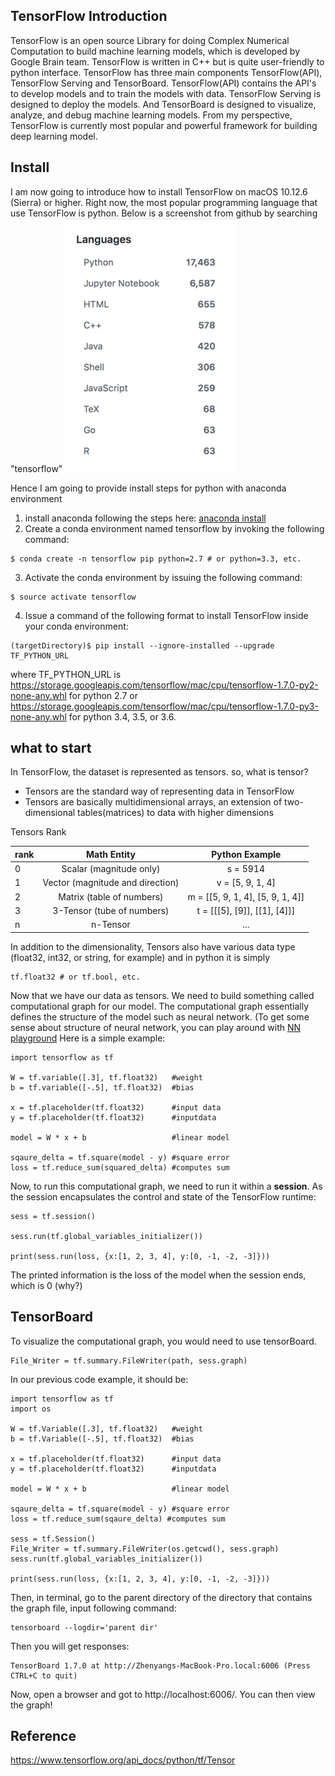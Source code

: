 ## TensorFlow Introduction

TensorFlow is an open source Library for doing Complex Numerical Computation to build machine learning models, which is developed by Google Brain team. TensorFlow is written in C++ but is quite user-friendly to python interface. TensorFlow has three main components TensorFlow(API), TensorFlow Serving and TensorBoard. TensorFlow(API) contains the API's to develop models and to train the models with data. TensorFlow Serving is designed to deploy the models. And TensorBoard is designed to visualize, analyze, and debug machine learning models.
From my perspective, TensorFlow is currently most popular and powerful framework for building deep learning model.

## Install
I am now going to introduce how to install TensorFlow on macOS 10.12.6 (Sierra) or higher.
Right now, the most popular programming language that use TensorFlow is python. Below is a screenshot from github by searching "tensorflow"
![](https://github.com/zhenyangy/5914_techteam/blob/master/1.png)

Hence I am going to provide install steps for python with anaconda environment
1. install anaconda following the steps here: [anaconda install](https://docs.anaconda.com/anaconda/install/mac-os#macos-graphical-install)
2. Create a conda environment named tensorflow by invoking the following command:
```
$ conda create -n tensorflow pip python=2.7 # or python=3.3, etc.
```
3. Activate the conda environment by issuing the following command:
```
$ source activate tensorflow
```
4. Issue a command of the following format to install TensorFlow inside your conda environment:
```
(targetDirectory)$ pip install --ignore-installed --upgrade TF_PYTHON_URL
```
where TF_PYTHON_URL is https://storage.googleapis.com/tensorflow/mac/cpu/tensorflow-1.7.0-py2-none-any.whl for python 2.7 or https://storage.googleapis.com/tensorflow/mac/cpu/tensorflow-1.7.0-py3-none-any.whl for python 3.4, 3.5, or 3.6.

## what to start

In TensorFlow, the dataset is represented as tensors. so, what is tensor?
* Tensors are the standard way of representing data in TensorFlow
* Tensors are basically multidimensional arrays, an extension of two-dimensional tables(matrices) to data with higher dimensions

Tensors Rank

| rank |            Math Entity           |          Python Example          |
|------|:--------------------------------:|:--------------------------------:|
| 0    |      Scalar (magnitude only)     |             s = 5914             |
| 1    | Vector (magnitude and direction) |         v = [5, 9, 1, 4]         |
| 2    |     Matrix (table of numbers)    | m = [[5, 9, 1, 4], [5, 9, 1, 4]] |
| 3    |    3-Tensor (tube of numbers)    |   t = [[[5], [9]], [[1], [4]]]   |
| n    |             n-Tensor             |                ...               |

In addition to the dimensionality, Tensors also have various data type (float32, int32, or string, for example) and in python it is simply 
```
tf.float32 # or tf.bool, etc.
```

Now that we have our data as tensors. We need to build something called computational graph for our model.
The computational graph essentially defines the structure of the model such as neural network. (To get some sense about structure of neural network, you can play around with [NN playground](https://playground.tensorflow.org/) Here is a simple example:
```
import tensorflow as tf

W = tf.variable([.3], tf.float32)   #weight
b = tf.variable([-.5], tf.float32)  #bias

x = tf.placeholder(tf.float32)      #input data
y = tf.placeholder(tf.float32)      #inputdata

model = W * x + b                   #linear model

sqaure_delta = tf.square(model - y) #square error
loss = tf.reduce_sum(squared_delta) #computes sum
```
Now, to run this computational graph, we need to run it within a **session**. As the session encapsulates the control and state of the TensorFlow runtime:
```
sess = tf.session()

sess.run(tf.global_variables_initializer())

print(sess.run(loss, {x:[1, 2, 3, 4], y:[0, -1, -2, -3]}))
```
The printed information is the loss of the model when the session ends, which is 0 (why?)

## TensorBoard

To visualize the computational graph, you would need to use tensorBoard.
```
File_Writer = tf.summary.FileWriter(path, sess.graph)
```
In our previous code example, it should be:
```
import tensorflow as tf
import os

W = tf.Variable([.3], tf.float32)   #weight
b = tf.Variable([-.5], tf.float32)  #bias

x = tf.placeholder(tf.float32)      #input data
y = tf.placeholder(tf.float32)      #inputdata

model = W * x + b                   #linear model

sqaure_delta = tf.square(model - y) #square error
loss = tf.reduce_sum(sqaure_delta) #computes sum

sess = tf.Session()
File_Writer = tf.summary.FileWriter(os.getcwd(), sess.graph)
sess.run(tf.global_variables_initializer())

print(sess.run(loss, {x:[1, 2, 3, 4], y:[0, -1, -2, -3]}))
```
Then, in terminal, go to the parent directory of the directory that contains the graph file, input following command:
```
tensorboard --logdir='parent dir'
```
Then you will get responses:
```
TensorBoard 1.7.0 at http://Zhenyangs-MacBook-Pro.local:6006 (Press CTRL+C to quit)
```
Now, open a browser and got to http://localhost:6006/. You can then view the graph!


## Reference
https://www.tensorflow.org/api_docs/python/tf/Tensor
